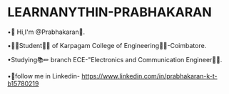 # LEARNANYTHIN-PRABHAKARAN

•👋 Hi,I'm @Prabhakaran👋.

•👩‍🎓Student👩‍🎓 of Karpagam College of Engineering👨‍🔧-Coimbatore.

•Studying📚✏ branch ECE-"Electronics and Communication Engineer👨‍🔧.

•👣follow me in Linkedin- https://www.linkedin.com/in/prabhakaran-k-t-b15780219
